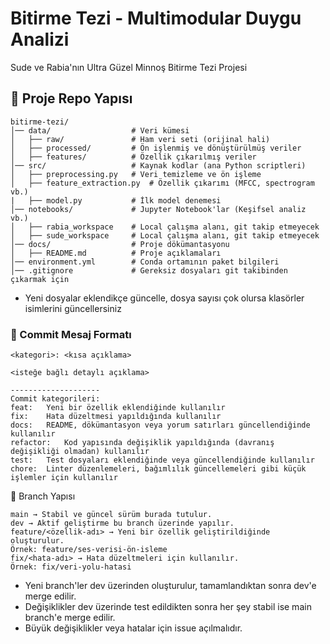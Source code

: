 # Bitirme Tezi - Multimodular Duygu Analizi
Sude ve Rabia'nın Ultra Güzel Minnoş Bitirme Tezi Projesi

## 📂 Proje Repo Yapısı
```
bitirme-tezi/
│── data/                  # Veri kümesi
│   ├── raw/               # Ham veri seti (orijinal hali)
│   ├── processed/         # Ön işlenmiş ve dönüştürülmüş veriler
│   ├── features/          # Özellik çıkarılmış veriler
│── src/                   # Kaynak kodlar (ana Python scriptleri)
│   ├── preprocessing.py   # Veri temizleme ve ön işleme
│   ├── feature_extraction.py  # Özellik çıkarımı (MFCC, spectrogram vb.)
|   ├── model.py           # İlk model denemesi
│── notebooks/             # Jupyter Notebook'lar (Keşifsel analiz vb.)
│   ├── rabia_workspace    # Local çalışma alanı, git takip etmeyecek 
│   ├── sude_workspace     # Local çalışma alanı, git takip etmeyecek
│── docs/                  # Proje dökümantasyonu
│   ├── README.md          # Proje açıklamaları
│── environment.yml        # Conda ortamının paket bilgileri
│── .gitignore             # Gereksiz dosyaları git takibinden çıkarmak için
```
- Yeni dosyalar eklendikçe güncelle, dosya sayısı çok olursa klasörler isimlerini güncellersiniz
  
### 📌 Commit Mesaj Formatı  
```
<kategori>: <kısa açıklama>

<isteğe bağlı detaylı açıklama>

--------------------
Commit kategorileri:
feat:	Yeni bir özellik eklendiğinde kullanılır
fix:	Hata düzeltmesi yapıldığında kullanılır
docs:	README, dökümantasyon veya yorum satırları güncellendiğinde kullanılır
refactor:	Kod yapısında değişiklik yapıldığında (davranış değişikliği olmadan) kullanılır
test:	Test dosyaları eklendiğinde veya güncellendiğinde kullanılır
chore:	Linter düzenlemeleri, bağımlılık güncellemeleri gibi küçük işlemler için kullanılır
```

📌 Branch Yapısı
```
main → Stabil ve güncel sürüm burada tutulur.
dev → Aktif geliştirme bu branch üzerinde yapılır.
feature/<özellik-adı> → Yeni bir özellik geliştirildiğinde oluşturulur.
Örnek: feature/ses-verisi-ön-isleme
fix/<hata-adı> → Hata düzeltmeleri için kullanılır.
Örnek: fix/veri-yolu-hatasi
```
- Yeni branch'ler dev üzerinden oluşturulur, tamamlandıktan sonra dev'e merge edilir.
- Değişiklikler dev üzerinde test edildikten sonra her şey stabil ise main branch'e merge edilir.
- Büyük değişiklikler veya hatalar için issue açılmalıdır.
